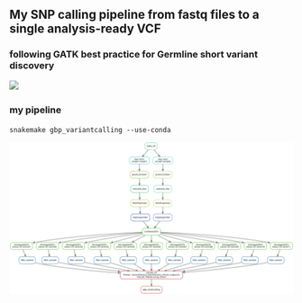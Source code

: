 ## My SNP calling pipeline from fastq files to a single analysis-ready VCF

### following GATK best practice for Germline short variant discovery
[<img src="https://drive.google.com/uc?id=1HKtzOeobgOVjCXEUE0-5378ocBz6Age7">](https://gatk.broadinstitute.org/hc/en-us/articles/360035535932-Germline-short-variant-discovery-SNPs-Indels-)

### my pipeline
`snakemake gbp_variantcalling --use-conda`

<img src="./dag_job.svg">
